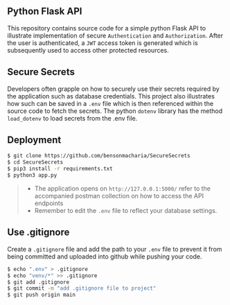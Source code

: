 ## Python Flask API
This repository contains source code for a simple python Flask API to illustrate implementation of secure `Authentication` and `Authorization`. After the user is authenticated, a `JWT` access token is generated which is subsequently used to access other protected resources.

## Secure Secrets
Developers often grapple on how to securely use their secrets required by the application such as database credentials. This project also illustrates how such can be saved in a `.env` file which is then referenced within the source code to fetch the secrets. The python `dotenv` library has the method `load_dotenv` to load secrets from the .env file.

## Deployment
```sh
$ git clone https://github.com/bensonmacharia/SecureSecrets
$ cd SecureSecrets
$ pip3 install -r requirements.txt
$ python3 app.py
```
> - The application opens on `http://127.0.0.1:5000/` refer to the accompanied postman collection on how to access the API endpoints
> - Remember to edit the `.env` file to reflect your database settings.

## Use .gitignore
Create a `.gitignore` file and add the path to your `.env` file to prevent it from being committed and uploaded into github while pushing your code.
```sh
$ echo ".env" > .gitignore
$ echo "venv/*" >> .gitignore
$ git add .gitignore
$ git commit -m "add .gitignore file to project"
$ git push origin main
```